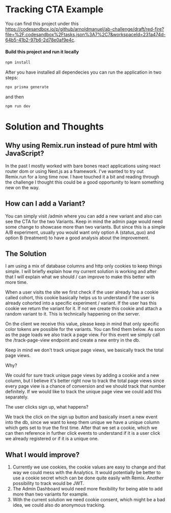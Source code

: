 # Tracking CTA Example


You can find this project under this https://codesandbox.io/p/github/arnoldmanuel/ab-challenge/draft/red-fire?file=%2F.codesandbox%2Ftasks.json%3A7%2C7&workspaceId=231a474d-64b5-41b2-97b6-2d78e0af9e4c.


#### Build this project and run it locally


```sh
npm install
```


After you have installed all dependecies you can run the application in two steps:


```sh
npx prisma generate
```
and then
```sh
npm run dev
```


# Solution and Thoughts


## Why using Remix.run instead of pure html with JavaScript?


In the past I mostly worked with bare bones react applications using react router dom or using Next.js as a framework.
I've wanted to try out Remix.run for a long time now. I have touched it a bit and reading through the challenge I thought this could be a good opportunity to learn something new on the way.


## How can I add a Variant?


You can simply visit /admin where you can add a new variant and also can see the CTA for the two Variants. Keep in mind the admin page would need some change to showcase more than two variants. But since this is a simple A/B experiment, usually you would want only option A (status_quo) and option B (treatment) to have a good analysis about the improvement.


## The Solution


I am using a mix of database columns and http only cookies to keep things simple. I will briefly explain how my current solution is working and after that I will explain what we should / can improve to make this better with more time.


When a user visits the site we first check if the user already has a cookie called cohort, this cookie basically helps us to understand if the user is already cohorted into a specific experiment / variant. If the user has this cookie we return the variant for it. If not we create this cookie and attach a random variant to it. This is technically happening on the server.


On the client we receive this value, please keep in mind that only specific color tokens are possible for the variants. You can find them below. As soon as the page loads we also track a page view. For this event we simply call the /track-page-view endpoint and create a new entry in the db.


Keep in mind we don't track unique page views, we basically track the total page views.


Why?


We could for sure track unique page views by adding a cookie and a new column, but I believe it's better right now to track the total page views since every page view is a chance of conversion and we should track that number definitely. If we would like to track the unique page view we could add this separately.


The user clicks sign up, what happens?


We track the click on the sign up button and basically insert a new event into the db, since we want to keep them unique we have a unique column which gets set to true the first time. After that we set a cookie, which we can then reference in further click events to understand if it is a user click we already registered or if it is a unique one.


## What I would improve?


1. Currently we use cookies, the cookie values are easy to change and that way we could mess with the Analytics. It would potentially be better to use a cookie secret which can be done quite easily with Remix. Another possibility to track would be JWT.
2. The Admin Dashboard would need more flexibility for being able to add more than two variants for example.
3. With the current solution we need cookie consent, which might be a bad idea, we could also do anonymous tracking.